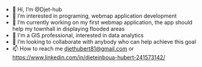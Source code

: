 - 👋 Hi, I’m @Djet-hub
- 👀 I’m interested in programing, webmap application development
- 🌱 I’m currently working on my first webmap application, the app should help my townhall in displaying flooded areas
- 👀 I'm a GIS professional, interested in data analytics
- 💞️ I’m looking to collaborate with anybody who can help achieve this goal
- 📫 How to reach me djethubert81@gmail.com or https://www.linkedin.com/in/djeteinboua-hubert-241573142/

<!---
Djet-hub/Djet-hub is a ✨ special ✨ repository because its `README.md` (this file) appears on your GitHub profile.
You can click the Preview link to take a look at your changes.
--->

